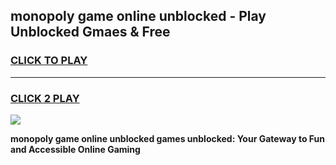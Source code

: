 
## monopoly game online unblocked - Play Unblocked Gmaes & Free
<h3>
<a href="https://news.freeplayer.one?title=monopoly_game_online_unblocked&ref=16F">CLICK TO PLAY</a></h3>
<hr>

<h3>
<a href="https://news.freeplayer.one?title=monopoly_game_online_unblocked&ref=16F">CLICK 2 PLAY</a>
  
</h3>

<a href="https://news.freeplayer.one?title=monopoly_game_online_unblocked&ref=16F/"><img src="https://clearcache.store/games.png"></a>


**monopoly game online unblocked games unblocked: Your Gateway to Fun and Accessible Online Gaming**
